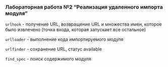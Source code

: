 ### Лабораторная работа №2 “Реализация удаленного импорта модуля”

`urlhook`  - получение URL, возвращение URL и множества имен, 
которое было извлечено (точка входа, которая запускает все остальное)

`urlloader` - выполнение кода импортируемого модуля

`urlfinder` - сохранение URL, статус available

`find_spec` - поиск содержимого модуля